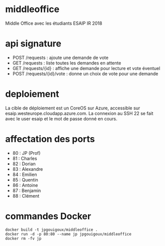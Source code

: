 # middleoffice
Middle Office avec les étudiants ESAIP IR 2018

# api signature
- POST /requests : ajoute une demande de vote
- GET /requests : liste toutes les demandes en attente
- GET /requests/{id} : affiche une demande pour lecture et vote éventuel
- POST /requests/{id}/vote : donne un choix de vote pour une demande

# deploiement
La cible de déploiement est un CoreOS sur Azure, accessible sur esaip.westeurope.cloudapp.azure.com. La connexion au SSH 22 se fait avec le user esaip et le mot de passe donné en cours.

# affectation des ports
- 80 : JP (Prof)
- 81 : Charles
- 82 : Dorian
- 83 : Alexandre
- 84 : Emilien
- 85 : Quentin
- 86 : Antoine
- 87 : Benjamin
- 88 : Clément

# commandes Docker
    docker build -t jpgouigoux/middleoffice .
    docker run -d -p 80:80 --name jp jpgouigoux/middleoffice
    docker rm -fv jp
